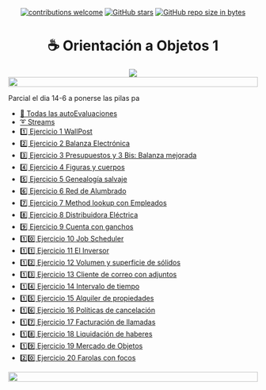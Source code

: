 <div align="center">

[![contributions welcome](https://img.shields.io/badge/contributions-welcome-brightgreen.svg?style=flat)](https://github.com/Nomadiix/OO1)
[![GitHub stars](https://img.shields.io/github/stars/Nomadiix/OO1)](https://github.com/FabianMartinez1234567/OO1/stargazers/)
[![GitHub repo size in bytes](https://img.shields.io/github/repo-size/Nomadiix/OO1)](https://github.com/Nomadiix/OO1)
 </div>

<h1 align="center"> ☕ Orientación a Objetos 1</h1>

<div align="center">
  <img src="https://media.giphy.com/media/10I54Pr7nbGrAs/giphy.gif"/>
 </div>

<img src= 'https://i.gifer.com/origin/8c/8cd3f1898255c045143e1da97fbabf10_w200.gif' height="20" width="100%"> 

Parcial el dia 14-6 a ponerse las pilas pa

- [📝 Todas las autoEvaluaciones](/Documentos/autoevaluaciones.md)
- [➰ Streams](/Documentos/streams.md)
- [1️⃣ Ejercicio 1 WallPost](/Documentos/Ejercicio1.md)
- [2️⃣ Ejercicio 2 Balanza Electrónica](/Documentos/Ejercicio2.md)
- [3️⃣ Ejercicio 3 Presupuestos y 3 Bis: Balanza mejorada](/Documentos/Ejercicio3.md)
- [4️⃣ Ejercicio 4 Figuras y cuerpos](/Documentos/Ejercicio4.md)
- [5️⃣ Ejercicio 5 Genealogía salvaje](/Documentos/Ejercicio5.md)
- [6️⃣ Ejercicio 6 Red de Alumbrado](/Documentos/Ejercicio6.md)
- [7️⃣ Ejercicio 7 Method lookup con Empleados](/Documentos/Ejercicio7.md)
- [8️⃣ Ejercicio 8 Distribuidora Eléctrica](/Documentos/Ejercicio8.md)
- [9️⃣ Ejercicio 9 Cuenta con ganchos](/Documentos/Ejercicio9.md)
- [1️⃣0️⃣ Ejercicio 10 Job Scheduler](/Documentos/Ejercicio10.md)
- [1️⃣1️⃣ Ejercicio 11 El Inversor](/Documentos/Ejercicio11.md)
- [1️⃣2️⃣ Ejercicio 12 Volumen y superficie de sólidos](/Documentos/Ejercicio12.md)
- [1️⃣3️⃣ Ejercicio 13 Cliente de correo con adjuntos](/Documentos/Ejercicio13.md)
- [1️⃣4️⃣ Ejercicio 14 Intervalo de tiempo](/Documentos/Ejercicio14.md)
- [1️⃣5️⃣ Ejercicio 15 Alquiler de propiedades](/Documentos/Ejercicio15.md)
- [1️⃣6️⃣ Ejercicio 16 Políticas de cancelación](/Documentos/Ejercicio16.md)
- [1️⃣7️⃣ Ejercicio 17 Facturación de llamadas](/Documentos/Ejercicio17.md)
- [1️⃣8️⃣ Ejercicio 18 Liquidación de haberes](/Documentos/Ejercicio18.md)
- [1️⃣9️⃣ Ejercicio 19 Mercado de Objetos](/Documentos/Ejercicio19.md)
- [2️⃣0️⃣ Ejercicio 20 Farolas con focos](/Documentos/Ejercicio20.md)

<img src= 'https://i.gifer.com/origin/8c/8cd3f1898255c045143e1da97fbabf10_w200.gif' height="20" width="100%">



